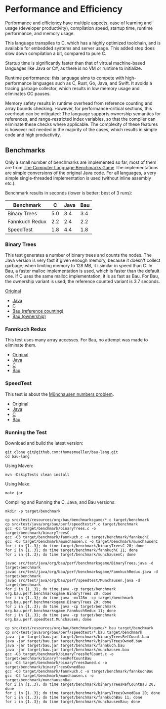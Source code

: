 # Performance and Efficiency

Performance and efficiency have multiple aspects: ease of learning and usage
(developer productivity), compilation speed, startup time, runtime performance, and memory usage.

This language transpiles to C, which has a highly optimized toolchain, and is available
for embedded systems and server usage. This added step does slow down compilation a bit,
compared to pure C.

Startup time is significantly faster than that of virtual machine-based languages like Java or C#, 
as there is no VM or runtime to initialize.

Runtime performance: this language aims to compete with high-performance languages
such as C, Rust, Go, Java, and Swift.
It avoids a tracing garbage collector, which results in low memory usage and eliminates GC pauses.

Memory safety results in runtime overhead from reference counting and array bounds checking.
However, for performance-critical sections, this overhead can be mitigated:
The language supports ownership semantics for references, and range-restricted index variables,
so that the compiler can eliminate these checks where applicable.
The complexity of these features is however not needed in the majority of the cases,
which results in simple code and high productivity.

## Benchmarks

Only a small number of benchmarks are implemented so far, most of them are from
<a href="https://benchmarksgame-team.pages.debian.net/benchmarksgame/index.html">The Computer Language Benchmarks Game</a>
The implementations are simple conversions of the original Java code.
For all languages, a very simple single-threaded implementation is used (without inline assembly etc.).

Benchmark results in seconds (lower is better; best of 3 runs):

|Benchmark               |  C |Java| Bau|
|------------------------|----|----|----|
|Binary Trees            | 5.0| 3.4| 3.4|
|Fannkuch Redux          | 2.2| 2.4| 2.2|
|SpeedTest               | 1.8| 4.4| 1.8|


### Binary Trees

This test generates a number of binary trees and counts the nodes.
The Java version is very fast if given enough memory, because it doesn't collect garbage;
when limiting memory to 128 MB, it i similar in speed than C.
In Bau, a faster malloc implementation is used, which is faster than the default one.
If C uses the same malloc implementation, it is as fast as Bau.
For Bau, the ownership variant is used; the reference counted variant is 3.7 seconds.

<a href="https://benchmarksgame-team.pages.debian.net/benchmarksgame/performance/binarytrees.html">Original</a>
 - <a href="../blob/src/test/java/org/bau/perf/benchmarksgame/BinaryTrees.java">Java</a>
 - <a href="../blob/src/test/resources/org/bau/benchmarksgame/binaryTrees.c">C</a>
 - <a href="../blob/src/test/resources/org/bau/perf/benchmarksgame/binaryTrees.bau">Bau (reference counting)</a>
 - <a href="../blob/src/test/resources/org/bau/perf/benchmarksgame/binaryTreesOwned.bau">Bau (ownership)</a>
 
### Fannkuch Redux

This test uses many array accesses. For Bau, no attempt was made to eliminate them.

* <a href="https://benchmarksgame-team.pages.debian.net/benchmarksgame/performance/fannkuchredux.html">Original</a>
* <a href="../blob/src/test/java/org/bau/perf/benchmarksgame/FannkuchRedux.java">Java</a>
* <a href="../blob/blob/src/test/resources/org/bau/benchmarksgame/fannkuch.c">C</a>
* <a href="../blob/src/test/resources/org/bau/perf/benchmarksgame/fannkuch.bau">Bau</a>

### SpeedTest

This test is about the <a href="https://github.com/jabbalaci/SpeedTests">Münchausen numbers problem</a>.

* <a href="https://github.com/jabbalaci/SpeedTests/blob/master/c/main.c">Original</a>
* <a href="../blob/src/test/java/org/bau/perf/speedtest/Munchausen.java">Java</a>
* <a href="../blob/src/test/java/org/bau/perf/speedtest/munchausen.c">C</a>
* <a href="../blob/src/test/java/org/bau/perf/speedtest/munchausen.bau">Bau</a>

### Running the Test

Download and build the latest version:

    git clone git@github.com:thomasmueller/bau-lang.git
    cd bau-lang

Using Maven:

    mvn -DskipTests clean install

Using Make:

    make jar

Compiling and Running the C, Java, and Bau versions:

    mkdir -p target/benchmark

    cp src/test/resources/org/bau/benchmarksgame/*.c target/benchmark
    cp src/test/java/org/bau/perf/speedtest/*.c target/benchmark
    gcc -O3 target/benchmark/binaryTrees.c -o target/benchmark/binaryTreesC
    gcc -O3 target/benchmark/fannkuch.c -o target/benchmark/fannkuchC
    gcc -O3 target/benchmark/munchausen.c -o target/benchmark/munchausenC
    for i in {1..3}; do time target/benchmark/binaryTreesC 20; done
    for i in {1..3}; do time target/benchmark/fannkuchC 11; done    
    for i in {1..3}; do time target/benchmark/munchausenC; done

    javac src/test/java/org/bau/perf/benchmarksgame/BinaryTrees.java -d target/benchmark
    javac src/test/java/org/bau/perf/benchmarksgame/FannkuchRedux.java -d target/benchmark
    javac src/test/java/org/bau/perf/speedtest/Munchausen.java -d target/benchmark
    for i in {1..3}; do time java -cp target/benchmark org.bau.perf.benchmarksgame.BinaryTrees 20; done
    for i in {1..3}; do time java -mx128m -cp target/benchmark org.bau.perf.benchmarksgame.BinaryTrees 20; done
    for i in {1..3}; do time java -cp target/benchmark org.bau.perf.benchmarksgame.FannkuchRedux 11; done
    for i in {1..3}; do time java -cp target/benchmark org.bau.perf.speedtest.Munchausen; done
    
    cp src/test/resources/org/bau/benchmarksgame/*.bau target/benchmark
    cp src/test/java/org/bau/perf/speedtest/*.bau target/benchmark
    java -jar target/bau.jar target/benchmark/binaryTreesRefCount.bau
    java -jar target/bau.jar target/benchmark/binaryTreesOwned.bau
    java -jar target/bau.jar target/benchmark/fannkuch.bau
    java -jar target/bau.jar target/benchmark/munchausen.bau
    gcc -O3 target/benchmark/binaryTreesRefCount.c -o target/benchmark/binaryTreesRefCountBau
    gcc -O3 target/benchmark/binaryTreesOwned.c -o target/benchmark/binaryTreesOwnedBau
    gcc -O3 target/benchmark/fannkuch.c -o target/benchmark/fannkuchBau
    gcc -O3 target/benchmark/munchausen.c -o target/benchmark/munchausenBau
    for i in {1..3}; do time target/benchmark/binaryTreesRefCountBau 20; done
    for i in {1..3}; do time target/benchmark/binaryTreesOwnedBau 20; done
    for i in {1..3}; do time target/benchmark/fannkuchBau 11; done
    for i in {1..3}; do time target/benchmark/munchausenBau; done

